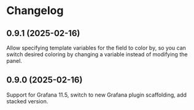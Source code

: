# Changelog

## 0.9.1 (2025-02-16)

Allow specifying template variables for the field to color by, so you can switch desired coloring by changing a variable instead of modifying the panel.

## 0.9.0 (2025-02-16)

Support for Grafana 11.5, switch to new Grafana plugin scaffolding, add stacked version.
